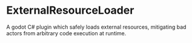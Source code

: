 # ExternalResourceLoader
A godot C# plugin which safely loads external resources, mitigating bad actors from arbitrary code execution at runtime.
